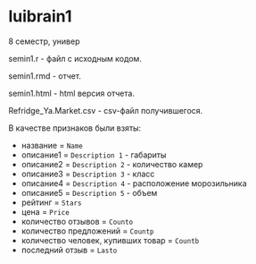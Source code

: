 # luibrain1
8 семестр, универ

semin1.r - файл с исходным кодом.

semin1.rmd - отчет.

semin1.html - html версия отчета.

Refridge_Ya.Market.csv - csv-файл получившегося.

В качестве признаков были взяты:
- название = ```Name```
- описание1 = ```Description 1``` - габариты
- описание2 = ```Description 2``` - количество камер
- описание3 = ```Description 3``` - класс
- описание4 = ```Description 4``` - расположение морозильника
- описание5 = ```Description 5``` - объем
- рейтинг = ```Stars```
- цена = ```Price```
- количество отзывов = ```Counto```
- количество предложений = ```Countp```
- количество человек, купивших товар = ```Countb```
- последний отзыв = ```Lasto```

